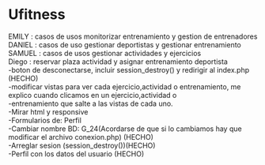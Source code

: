 # Ufitness
EMILY : casos de usos monitorizar entrenamiento y gestion de entrenadores </br>
DANIEL : casos de uso gestionar deportistas y gestionar entrenamiento </br>
SAMUEL : casos de usos gestionar actividades y ejercicios </br>
Diego : reservar plaza actividad y asignar entrenamiento deportista </br>
-boton de desconectarse, incluir session_destroy() y redirigir al index.php (HECHO) </br>
-modificar vistas para ver cada ejercicio,actividad o entrenamiento, me explico cuando clicamos en un ejercicio,actividad o </br> -entrenamiento que salte a las vistas de cada uno.  </br>
-Mirar html y responsive </br>
-Formularios de: Perfil  </br>
-Cambiar nombre BD: G_24(Acordarse de que si lo cambiamos hay que modificar el archivo conexion.php) (HECHO)  </br>
-Arreglar sesion  (session_destroy())(HECHO)</br>
-Perfil con los datos del usuario (HECHO)</br>
